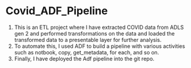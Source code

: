 # Covid_ADF_Pipeline
1. This is an ETL project where I have extracted COVID data from ADLS gen 2 and performed transformations on the data and loaded the transformed data to a presentable layer for further analysis.
2. To automate this, I used ADF to build a pipeline with various activities such as notbook, copy, get_metadata, for each, and so on.
3. Finally, I have deployed the Adf pipeline into the git repo.
